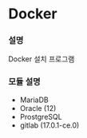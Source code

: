 # Docker

### 설명
Docker 설치 프로그램

### 모듈 설명
+ MariaDB
+ Oracle (12)
+ ProstgreSQL
+ gitlab (17.0.1-ce.0)

